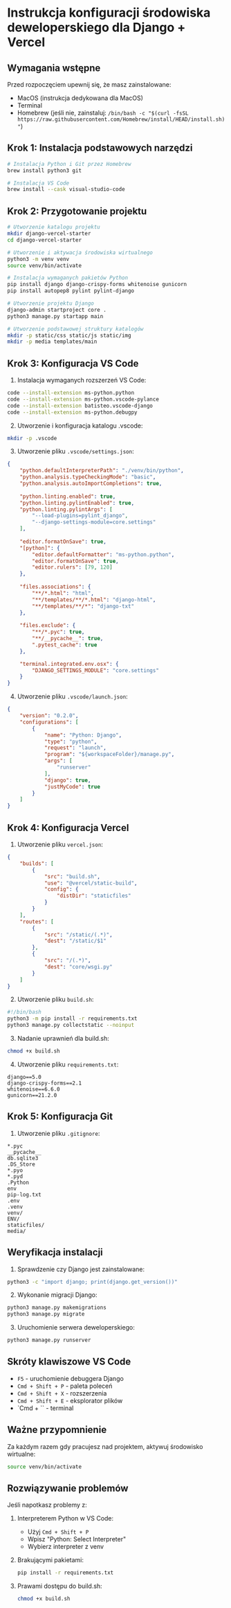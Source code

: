 # Instrukcja konfiguracji środowiska deweloperskiego dla Django + Vercel

## Wymagania wstępne

Przed rozpoczęciem upewnij się, że masz zainstalowane:
- MacOS (instrukcja dedykowana dla MacOS)
- Terminal
- Homebrew (jeśli nie, zainstaluj: `/bin/bash -c "$(curl -fsSL https://raw.githubusercontent.com/Homebrew/install/HEAD/install.sh)"`)

## Krok 1: Instalacja podstawowych narzędzi

```bash
# Instalacja Python i Git przez Homebrew
brew install python3 git

# Instalacja VS Code
brew install --cask visual-studio-code
```

## Krok 2: Przygotowanie projektu

```bash
# Utworzenie katalogu projektu
mkdir django-vercel-starter
cd django-vercel-starter

# Utworzenie i aktywacja środowiska wirtualnego
python3 -m venv venv
source venv/bin/activate

# Instalacja wymaganych pakietów Python
pip install django django-crispy-forms whitenoise gunicorn
pip install autopep8 pylint pylint-django

# Utworzenie projektu Django
django-admin startproject core .
python3 manage.py startapp main

# Utworzenie podstawowej struktury katalogów
mkdir -p static/css static/js static/img
mkdir -p media templates/main
```

## Krok 3: Konfiguracja VS Code

1. Instalacja wymaganych rozszerzeń VS Code:
```bash
code --install-extension ms-python.python
code --install-extension ms-python.vscode-pylance
code --install-extension batisteo.vscode-django
code --install-extension ms-python.debugpy
```

2. Utworzenie i konfiguracja katalogu .vscode:
```bash
mkdir -p .vscode
```

3. Utworzenie pliku `.vscode/settings.json`:
```json
{
    "python.defaultInterpreterPath": "./venv/bin/python",
    "python.analysis.typeCheckingMode": "basic",
    "python.analysis.autoImportCompletions": true,
    
    "python.linting.enabled": true,
    "python.linting.pylintEnabled": true,
    "python.linting.pylintArgs": [
        "--load-plugins=pylint_django",
        "--django-settings-module=core.settings"
    ],
    
    "editor.formatOnSave": true,
    "[python]": {
        "editor.defaultFormatter": "ms-python.python",
        "editor.formatOnSave": true,
        "editor.rulers": [79, 120]
    },
    
    "files.associations": {
        "**/*.html": "html",
        "**/templates/**/*.html": "django-html",
        "**/templates/**/*": "django-txt"
    },
    
    "files.exclude": {
        "**/*.pyc": true,
        "**/__pycache__": true,
        ".pytest_cache": true
    },

    "terminal.integrated.env.osx": {
        "DJANGO_SETTINGS_MODULE": "core.settings"
    }
}
```

4. Utworzenie pliku `.vscode/launch.json`:
```json
{
    "version": "0.2.0",
    "configurations": [
        {
            "name": "Python: Django",
            "type": "python",
            "request": "launch",
            "program": "${workspaceFolder}/manage.py",
            "args": [
                "runserver"
            ],
            "django": true,
            "justMyCode": true
        }
    ]
}
```

## Krok 4: Konfiguracja Vercel

1. Utworzenie pliku `vercel.json`:
```json
{
    "builds": [
        {
            "src": "build.sh",
            "use": "@vercel/static-build",
            "config": {
                "distDir": "staticfiles"
            }
        }
    ],
    "routes": [
        {
            "src": "/static/(.*)",
            "dest": "/static/$1"
        },
        {
            "src": "/(.*)",
            "dest": "core/wsgi.py"
        }
    ]
}
```

2. Utworzenie pliku `build.sh`:
```bash
#!/bin/bash
python3 -m pip install -r requirements.txt
python3 manage.py collectstatic --noinput
```

3. Nadanie uprawnień dla build.sh:
```bash
chmod +x build.sh
```

4. Utworzenie pliku `requirements.txt`:
```
django==5.0
django-crispy-forms==2.1
whitenoise==6.6.0
gunicorn==21.2.0
```

## Krok 5: Konfiguracja Git

1. Utworzenie pliku `.gitignore`:
```
*.pyc
__pycache__
db.sqlite3
.DS_Store
*.pyo
*.pyd
.Python
env
pip-log.txt
.env
.venv
venv/
ENV/
staticfiles/
media/
```

## Weryfikacja instalacji

1. Sprawdzenie czy Django jest zainstalowane:
```bash
python3 -c "import django; print(django.get_version())"
```

2. Wykonanie migracji Django:
```bash
python3 manage.py makemigrations
python3 manage.py migrate
```

3. Uruchomienie serwera deweloperskiego:
```bash
python3 manage.py runserver
```

## Skróty klawiszowe VS Code

- `F5` - uruchomienie debuggera Django
- `Cmd + Shift + P` - paleta poleceń
- `Cmd + Shift + X` - rozszerzenia
- `Cmd + Shift + E` - eksplorator plików
- `Cmd + `` - terminal

## Ważne przypomnienie

Za każdym razem gdy pracujesz nad projektem, aktywuj środowisko wirtualne:
```bash
source venv/bin/activate
```

## Rozwiązywanie problemów

Jeśli napotkasz problemy z:

1. Interpreterem Python w VS Code:
   - Użyj `Cmd + Shift + P`
   - Wpisz "Python: Select Interpreter"
   - Wybierz interpreter z venv

2. Brakującymi pakietami:
   ```bash
   pip install -r requirements.txt
   ```

3. Prawami dostępu do build.sh:
   ```bash
   chmod +x build.sh
   ```
